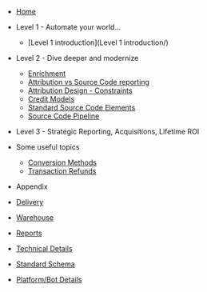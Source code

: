 * [Home](/)

* Level 1 - Automate your world...
  * [Level 1 introduction](Level 1 introduction/)

* Level 2 - Dive deeper and modernize
	* [Enrichment](enrichment/ "Data enrichment")
	* [Attribution vs Source Code reporting](enrichment/attribution/reporting_split "Attribution vs Source Code")
	* [Attribution Design - Constraints](enrichment/attribution/constrained "Attribution Design - Constraints")
	* [Credit Models](enrichment/attribution/models "Credit Models")
	* [Standard Source Code Elements](enrichment/source_code_elements "Source Code ")
	* [Source Code Pipeline](enrichment/pipeline "Source Code Pipeline")

* Level 3 - Strategic Reporting, Acquisitions, Lifetime ROI

* Some useful topics

	* [Conversion Methods](enrichment/attribution/conversions "Conversion overview")
	* [Transaction Refunds](enrichment/refunds "Refunds")

* Appendix

* [Delivery](delivery/ "Delivery Options")
* [Warehouse](delivery/warehouse/ "Warehouse")
* [Reports](delivery/reports/ "Reports")

* [Technical Details](etl/ "Extract, Transform, Load")
* [Standard Schema](schema/ "Warehouse Object Schema")
* [Platform/Bot Details](etl/bots/ "Platform/Bot Details")
